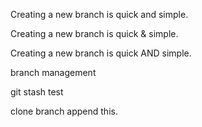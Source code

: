 
Creating a new branch is quick and simple.

Creating a new branch is quick & simple.

Creating a new branch is quick AND simple.

branch management

git stash test

clone branch append this.